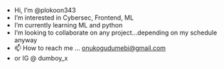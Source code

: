 -  Hi, I’m @plokoon343
-  I’m interested in Cybersec, Frontend, ML
- I’m currently learning ML and python 
- I’m looking to collaborate on any project...depending on my schedule anyway
- 📫 How to reach me ... onukogudumebi@gmail.com
- or IG @ dumboy_x 

<!---
plokoon343/plokoon343 is a ✨ special ✨ repository because its `README.md` (this file) appears on your GitHub profile.
You can click the Preview link to take a look at your changes.
--->
